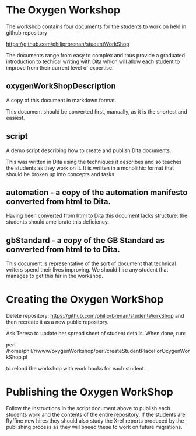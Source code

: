# The Oxygen Workshop

The workshop contains four documents for the students to work on held in github repository

https://github.com/philiprbrenan/studentWorkShop

The documents range from easy to complex and thus provide a graduated
introduction to techical writing with Dita which will allow each student to
improve from their current level of expertise.

## oxygenWorkShopDescription

A copy of this document in markdown format.

This document should be converted first, manually, as it is the shortest and easiest.

## script

A demo script describing how to create and publish Dita documents.

This was  written in Dita using the techniques it describes and so teaches the
students as they work on it. It is written in a monolithic format that should
be broken up into concepts and tasks.

## automation - a copy of the automation manifesto converted from html to Dita.

Having been converted from html to Dita this document lacks structure: the
students should ameliorate this deficiency.

## gbStandard - a copy of the GB Standard as converted from html to to Dita.

This document is representative of the sort of document that technical writers
spend their lives improving.  We should hire any student that manages to get
this far in the workshop.

# Creating the Oxygen WorkShop

Delete repository: https://github.com/philiprbrenan/studentWorkShop and then
recreate it as a new public repository.

Ask Teresa to update her spread sheet of student details.  When done, run:

  perl /home/phil/r/www/oxygenWorkshop/perl/createStudentPlaceForOxygenWorkShop.pl

to reload the workshop with work books for each student.

# Publishing the Oxygen WorkShop

Follow the instructions in the script document above to publish each students
work and the contents of the entire repository.  If the students are Ryffine
new hires they should also study the Xref reports produced by the publishing
process as they will bneed these to work on future migrations.

